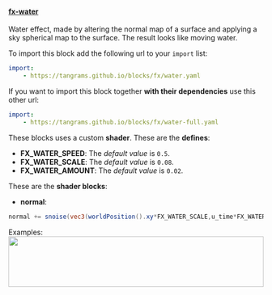 

#### [fx-water](http://tangrams.github.io/blocks/#fx-water) <a href="https://github.com/tangrams/blocks/blob/gh-pages/fx/water.yaml" target="_blank"><i class="fa fa-github" aria-hidden="true"></i></a>

Water effect, made by altering the normal map of a surface and applying a sky spherical map to the surface. 
The result looks like moving water.



To import this block add the following url to your `import` list:

```yaml
import:
    - https://tangrams.github.io/blocks/fx/water.yaml
```




If you want to import this block together **with their dependencies** use this other url:

```yaml
import:
    - https://tangrams.github.io/blocks/fx/water-full.yaml
```


These blocks uses a custom **shader**.
These are the **defines**:
 -  **FX_WATER_SPEED**:  The *default value* is ```0.5```. 
 -  **FX_WATER_SCALE**:  The *default value* is ```0.08```. 
 -  **FX_WATER_AMOUNT**:  The *default value* is ```0.02```. 

These are the **shader blocks**:

- **normal**:

```glsl
normal += snoise(vec3(worldPosition().xy*FX_WATER_SCALE,u_time*FX_WATER_SPEED))*FX_WATER_AMOUNT;
```



Examples:
<a href="https://mapzen.com/tangram/play/?scene=https://tangrams.github.io/tangram-sandbox/styles/sandbox.yaml" target="_blank">
<img src="https://tangrams.github.io/tangram-sandbox/styles/sandbox.png" style="width: 100%; height: 100px; object-fit: cover;">
</a>
